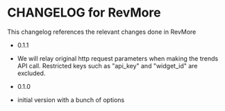 CHANGELOG for RevMore
========================

This changelog references the relevant changes done in RevMore

* 0.1.1

 * We will relay original http request parameters when making the trends API call. Restricted keys such as "api_key" and "widget_id" are excluded.

* 0.1.0

 * initial version with a bunch of options
